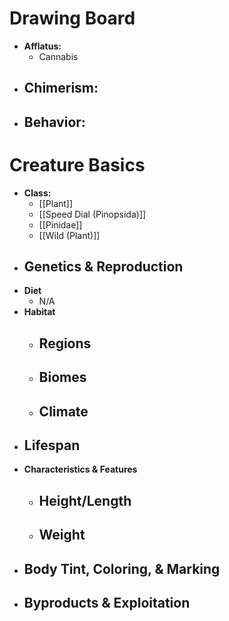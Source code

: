 # Drawing Board
- **Afflatus:**
	- Cannabis
- **Chimerism:**
	- 
- **Behavior:**
	- 
# Creature Basics
- **Class:**
	- [[Plant]]
	- [[Speed Dial (Pinopsida)]]
	- [[Pinidae]]
	- [[Wild (Plant)]]
- **Genetics & Reproduction**
	- 
- **Diet**
	- N/A
- **Habitat**
	- Regions
		- 
	- Biomes
		- 
	- Climate
		- 
- **Lifespan**
	- 
- **Characteristics & Features**
	- Height/Length
		- 
	- Weight
		- 
- **Body Tint, Coloring, & Marking**
	- 
- **Byproducts & Exploitation**
	- 